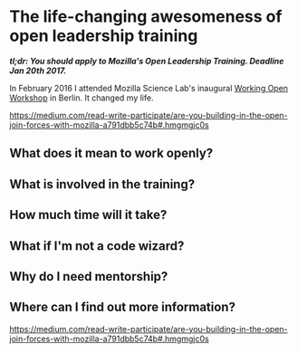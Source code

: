 # The life-changing awesomeness of open leadership training

***tl;dr: You should apply to Mozilla's Open Leadership Training. Deadline Jan 20th 2017.***

In February 2016 I attended Mozilla Science Lab's inaugural [Working Open Workshop](https://mozillascience.github.io/working-open-workshop/) in Berlin. It changed my life.

https://medium.com/read-write-participate/are-you-building-in-the-open-join-forces-with-mozilla-a791dbb5c74b#.hmgmgjc0s

## What does it mean to work openly?


## What is involved in the training?

## How much time will it take?

## What if I'm not a code wizard?

## Why do I need mentorship?

## Where can I find out more information?

https://medium.com/read-write-participate/are-you-building-in-the-open-join-forces-with-mozilla-a791dbb5c74b#.hmgmgjc0s
